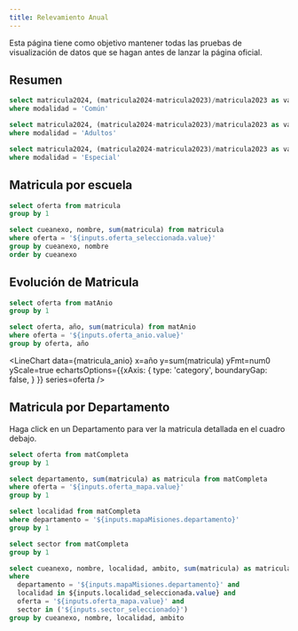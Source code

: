 ```yaml
---
title: Relevamiento Anual
---
```


Esta página tiene como objetivo mantener todas las pruebas de visualización de datos que se hagan antes de lanzar la página oficial.

## Resumen

```sql matricula_comun
select matricula2024, (matricula2024-matricula2023)/matricula2023 as variacion from matModalidad
where modalidad = 'Común'
```

```sql matricula_adultos
select matricula2024, (matricula2024-matricula2023)/matricula2023 as variacion from matModalidad
where modalidad = 'Adultos'
```

```sql matricula_especial
select matricula2024, (matricula2024-matricula2023)/matricula2023 as variacion from matModalidad
where modalidad = 'Especial'
```

<BigValue 
  data={matricula_comun}
  title="Matricula Común" 
  value=matricula2024
  comparison=variacion
  comparisonFmt=pct1
  comparisonTitle="con respecto a 2023"
/>

<BigValue 
  data={matricula_adultos}
  title="Matricula Adultos" 
  value=matricula2024
  fmt=num0
  comparison=variacion
  comparisonFmt=pct1
  comparisonTitle="con respecto a 2023"
/>

<BigValue 
  data={matricula_especial}
  title="Matricula Especial" 
  value=matricula2024
  comparison=variacion
  comparisonFmt=pct1
  comparisonTitle="con respecto a 2023"
/>

## Matricula por escuela

```sql solo_ofertas
select oferta from matricula
group by 1
```

<Dropdown
  name=oferta_seleccionada
  data={solo_ofertas}
  value=oferta
  title="Seleccione una Oferta"
  defaultValue="Común - Primaria de 7 años "
/>

```sql matricula_completa
select cueanexo, nombre, sum(matricula) from matricula
where oferta = '${inputs.oferta_seleccionada.value}'
group by cueanexo, nombre
order by cueanexo
```

<DataTable data={matricula_completa} search=true totalRow=true rowShading=true>
  <Column id="cueanexo" fmt=id totalAgg="Total Oferta" align=left/>
  <Column id="nombre" align=left/>
  <Column id="sum(matricula)" title="Matricula Total" align=right/>  
</DataTable>

## Evolución de Matricula

```sql ofertas_anio
select oferta from matAnio
group by 1
```

<Dropdown
  name=oferta_anio
  data={ofertas_anio}
  value=oferta
  title="Seleccione una Oferta"
  defaultValue="Común - Primaria de 7 años "
/>

```sql matricula_anio
select oferta, año, sum(matricula) from matAnio
where oferta = '${inputs.oferta_anio.value}'
group by oferta, año
```

<LineChart 
  data={matricula_anio}
  x=año
  y=sum(matricula)
  yFmt=num0
  yScale=true
  echartsOptions={{xAxis: {
      type: 'category',
      boundaryGap: false,
    }
  }}
  series=oferta
/>

## Matricula por Departamento

Haga click en un Departamento para ver la matricula detallada en el cuadro debajo.

```sql ofertas_mapa
select oferta from matCompleta
group by 1
```

<Dropdown
  name=oferta_mapa
  data={ofertas_mapa}
  value=oferta
  title="Seleccione una Oferta"
  defaultValue="Común - Primaria de 7 años "
/>

```sql matricula_departamento
select departamento, sum(matricula) as matricula from matCompleta
where oferta = '${inputs.oferta_mapa.value}'
group by 1
```

<AreaMap 
  data={matricula_departamento} 
  areaCol=departamento
  geoJsonUrl=https://raw.githubusercontent.com/mgaitan/departamentos_argentina/refs/heads/master/departamentos-misiones.json
  geoId=departamento
  value=matricula
  borderWidth=2
  height=600
  name=mapaMisiones
/>

```sql localidades
select localidad from matCompleta
where departamento = '${inputs.mapaMisiones.departamento}'
group by 1
```

<Dropdown
  name=localidad_seleccionada
  data={localidades}
  value=localidad
  multiple=true
  title="Seleccione Localidades"
/>

```sql sectores
select sector from matCompleta
group by 1
```

<ButtonGroup data={sectores} name=sector_seleccionado value=sector display=buttons title="Seleccione un Sector" defaultValue="Estatal">
  <ButtonGroupItem valueLabel="Ambos" value="Estatal','Privado"/>
</ButtonGroup>

```sql departamento_seleccionado
select cueanexo, nombre, localidad, ambito, sum(matricula) as matricula from matCompleta
where 
  departamento = '${inputs.mapaMisiones.departamento}' and 
  localidad in ${inputs.localidad_seleccionada.value} and
  oferta = '${inputs.oferta_mapa.value}' and
  sector in ('${inputs.sector_seleccionado}')
group by cueanexo, nombre, localidad, ambito
```

<DataTable data={departamento_seleccionado} search=true totalRow=true rowShading=true emptyMessage="No hay datos para mostrar">
  <Column id="cueanexo" fmt=id totalAgg="Total Escuelas" align=left/>
  <Column id="nombre" totalAgg=nombre align=left/>
  <Column id="localidad"  align=left/>
  <Column id="ambito"  align=left/>
  <Column id="matricula" title="Matricula" align=right/>  
</DataTable>